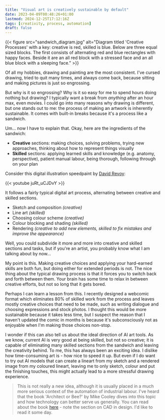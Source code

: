 ```yaml
---
title: "Visual art is creatively sustainable by default"
date: 2023-04-09T00:48:26+01:00
lastmod: 2024-12-25T17:12:16Z
tags: [creativity, process, automation]
draft: false
---
```


{{< figure src="sandwich_diagram.jpg" alt="Diagram titled 'Creative Processes' with a key: creative is red, skilled is blue. Below are three equal sized blocks. The first consists of alternating red and blue rectangles with happy faces. Beside it are an all red block with a stressed face and an all blue block with a sleeping face." >}}

Of all my hobbies, drawing and painting are the most consistent. I've cursed drawing, tried to quit many times, and always come back, because sitting and making pictures is just so engrossing.

But why is it so engrossing? Why is it so easy for me to spend hours doing nothing but drawing? I typically want a break from _anything_ after an hour max, even movies. I could go into many reasons why drawing is different, but one stands out to me: the process of making an artwork is inherently sustainable. It comes with built-in breaks because it's a process like a sandwich.

Um... now I have to explain that. Okay, here are the ingredients of the sandwich:
- **Creative** sections: making choices, solving problems, trying new approaches, thinking about how to represent things visually
- **Skilled** sections: applying learned skills and knowledge (e.g. anatomy, perspective), patient manual labour, being thorough, following through on your plan

Consider this digital illustration speedpaint by [David Revoy](https://www.davidrevoy.com/):

{{< youtube juRt_uCJDvY >}}

It follows a fairly typical digital art process, alternating between creative and skilled sections.

- Sketch and composition _(creative)_
- Line art _(skilled)_
- Choosing colour scheme _(creative)_
- Colour blocking and shading _(skilled)_
- Rendering _(creative to add new elements, skilled to fix mistakes and improve the appearance)_

Well, you could subdivide it more and more into creative and skilled sections and tasks, but if you're an artist, you probably know what I am talking about by now...

My point is this. Making creative choices and applying your hard-earned skills are both fun, but doing either for extended periods is not. The nice thing about the typical drawing process is that it forces you to switch back and forth between them. Your brain has some time to relax in between creative efforts, but not so long that it gets bored.

Perhaps I can learn a lesson from this. I recently designed a webcomic format which eliminates 80% of skilled work from the process and leaves mostly creative choices that need to be made, such as writing dialogue and choosing expressions and stock photos. I thought this would be more sustainable because it takes less time, but I suspect the reason that I haven't updated the comic in months is because it's subconsciously not as enjoyable when I'm making those choices non-stop.

I wonder if this can also tell us about the ideal direction of AI art tools. As we know, current AI is very good at being skilled, but not so creative; it is capable of eliminating many skilled sections from the sandwich and leaving the creativity behind. To me, this has always been an exciting idea. I dislike how time-consuming art is - how nice to speed it up. But even if I do want to try out AI models that can create a lineart from my sketch and a rendered image from my coloured lineart, leaving me to only sketch, colour and put the finishing touches, this might actually lead to a more stressful drawing experience.

> This is not really a new idea, although it is usually placed in a much more serious context of the automation of industrial labour. I've heard that the book 'Architect or Bee?' by Mike Cooley dives into this topic and how technology can better serve us generally. You can read about the book [here](https://mikepressuk.medium.com/architect-or-bee-420de175e9c1) - note the section on CAD in design. I'd like to read it some day.
